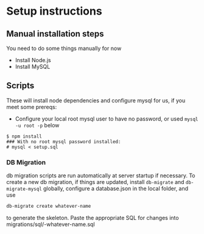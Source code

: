 # Setup instructions

## Manual installation steps

You need to do some things manually for now
* Install Node.js
* Install MySQL

## Scripts

These will install node dependencies and configure mysql for us, if you meet some prereqs:

* Configure your local root mysql user to have no password, or used `mysql -u root -p` below

```
$ npm install
### With no root mysql password installed:
# mysql < setup.sql
```

### DB Migration
db migration scripts are run automatically at server startup if necessary. To create a new db
migration, if things are updated, install `db-migrate` and `db-migrate-mysql` globally, configure a
database.json in the local folder, and use

```bash
db-migrate create whatever-name
```

to generate the skeleton. Paste the appropriate SQL for changes into
migrations/sql/<date>-whatever-name.sql
